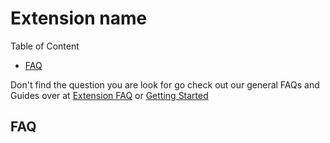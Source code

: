 # Extension name

Table of Content
- [FAQ](#FAQ)

[Uncomment this if needed; and replace &#40; and &#41; with ( and )]: <> (- [Guides]&#40;#Guides&#41;)

Don't find the question you are look for go check out our general FAQs and Guides over at [Extension FAQ](https://anikku-app.github.io/help/faq/#extensions) or [Getting Started](https://anikku-app.github.io/help/guides/getting-started/#installation)

## FAQ

[Uncomment this if needed]: <> (## Guides)
